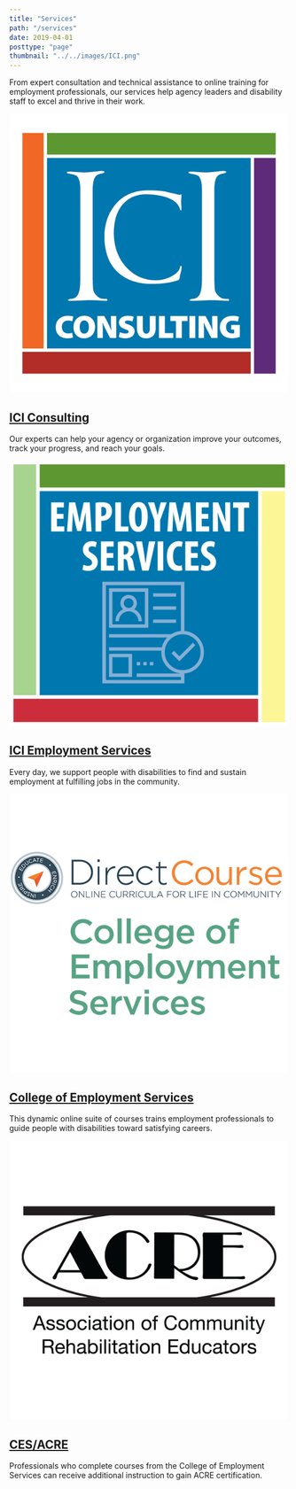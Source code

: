 ```yaml
---
title: "Services"
path: "/services"
date: 2019-04-01
posttype: "page"
thumbnail: "../../images/ICI.png"
---
```


From expert consultation and technical assistance to online training for employment professionals, our services help agency leaders and disability staff to excel and thrive in their work.

<div class="row">
<div class="col-md-6 mb-4 d-flex align-self-stretch">
<div class="card shadow-sm p-3">
<div class="row">
	<div class="col-md-3">
<img src="../../images/services-consulting.png" class="d-block" alt = "ICI Consulting" />
</div>
<div class="col-md-9">
<h2 class="card-title">
<a href="https://consulting.communityinclusion.org/"> 
ICI Consulting</a></h2>
<p>Our experts can help your agency or organization improve your outcomes, track your progress, and reach your goals.</p>
	</div>
</div>
</div>
</div>
<div class="col-md-6 mb-4 d-flex align-self-stretch">
<div class="card shadow-sm p-3">
<div class="row">
<div class="col-md-3">
<img src="../../images/empservices-logo.png" class="d-block" alt = "ICI Employment Services" />
</div>
<div class="col-md-9">
<h2 class="card-title"><a href="https://employmentservices.communityinclusion.org/"> 
ICI Employment Services</a></h2>
<p>Every day, we support people with disabilities to find and sustain employment at fulfilling jobs in the community.</p>
</div>
</div>
</div>
</div>
</div>
<div class="row">
<div class="col-md-6  mb-4 d-flex align-self-stretch">
<div class="card shadow-sm p-3">
<div class="row">
<div class="col-md-3">
<img src="../../images/services-ces.png" class="d-block" alt = "College of Employment Services" />
</div>
<div class="col-md-9">
<h2 class="card-title"><a href="https://www.directcourseonline.com/employment-services/"> 
College of Employment Services</a></h2>
<p>This dynamic online suite of courses trains employment professionals to guide people with disabilities toward satisfying careers.
</p>
</div>
</div>
</div>
</div>
<div class="col-md-6 mb-4 d-flex align-self-stretch">
<div class="card shadow-sm p-3">
<div class="row">
<div class="col-md-3">
<img src="../../images/services-acre_logo.png" class="d-block" alt = "CES/ACRE"/>
</div>
<div class="col-md-9">
<h2 class="card-title"><a href="https://cesacre.communityinclusion.org/"> 
	CES/ACRE</a></h2>
<p>Professionals who complete courses from the College of Employment Services can receive additional instruction to gain ACRE certification. </p>
</div>
</div>
</div>
</div>
</div>

